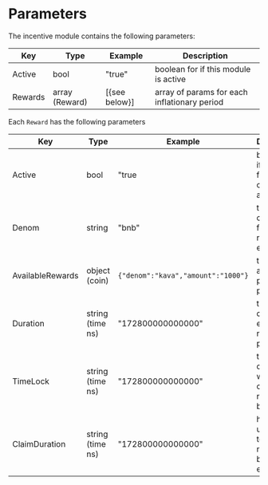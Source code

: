 # Parameters

The incentive module contains the following parameters:

| Key        | Type           | Example       | Description                                      |
|------------|----------------|---------------|--------------------------------------------------|
| Active     | bool           | "true"        | boolean for if this module is active             |
| Rewards    | array (Reward) | [{see below}] | array of params for each inflationary period     |

Each `Reward` has the following parameters

| Key              | Type               | Example                            | Description                                                    |
|------------------|--------------------|------------------------------------|----------------------------------------------------------------|
| Active           | bool               | "true                              | boolean for if rewards for this collateral are active          | 
| Denom            | string             | "bnb"                              | the collateral for which rewards are eligible                  |
| AvailableRewards | object (coin)      | `{"denom":"kava","amount":"1000"}` | the rewards available per reward period                        |
| Duration         | string (time ns)   | "172800000000000"                  | the duration of each reward period                             |
| TimeLock         | string (time ns)   | "172800000000000"                  | the duration for which claimed rewards will be vesting         |
| ClaimDuration    | string (time ns)   | "172800000000000"                  | how long users have to claim rewards before they expire        |
